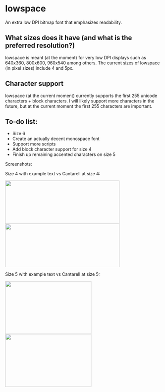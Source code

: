 # lowspace
An extra low DPI bitmap font that emphasizes readability.

## What sizes does it have (and what is the preferred resolution?)
lowspace is meant (at the moment) for very low DPI displays such as 640x360, 800x600, 960x540 among others.
The current sizes of lowspace (in pixel sizes) include 4 and 5px.

## Character support
lowspace (at the current moment) currently supports the first 255 unicode characters + block characters. I will likely support more characters in the future, but at the current moment the first 255 characters are important.

## To-do list:
* Size 6
* Create an actually decent monospace font
* Support more scripts
* Add block character support for size 4
* Finish up remaining accented characters on size 5

Screenshots:

Size 4 with example text vs Cantarell at size 4:

<img src="https://fluorine.sh/images/size4.png" width="369" height="140"/><img src="https://fluorine.sh/images/cantarell4.png" width="369" height="140"/>

Size 5 with example text vs Cantarell at size 5:

<img src="https://fluorine.sh/images/size5.png" width="278" height="171"/><img src="https://fluorine.sh/images/cantarell5.png" width="278" height="171"/>
